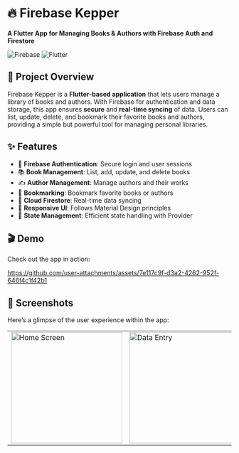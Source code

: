 <h1>🔥 Firebase Kepper</h1>
<p><strong>A Flutter App for Managing Books & Authors with Firebase Auth and Firestore</strong></p>

<img src="https://img.shields.io/badge/Firebase-Auth%20%26%20Firestore-orange?style=flat&logo=firebase" alt="Firebase">
<img src="https://img.shields.io/badge/Flutter-v2.0%2B-blue?style=flat&logo=flutter" alt="Flutter">

<h2>🚀 Project Overview</h2>
<p>
    Firebase Kepper is a <strong>Flutter-based application</strong> that lets users manage a library of books and authors. 
    With Firebase for authentication and data storage, this app ensures <strong>secure</strong> and <strong>real-time syncing</strong> 
    of data. Users can list, update, delete, and bookmark their favorite books and authors, providing a simple but powerful 
    tool for managing personal libraries.
</p>

<h2>✨ Features</h2>
<ul>
    <li>🔐 <strong>Firebase Authentication</strong>: Secure login and user sessions</li>
    <li>📚 <strong>Book Management</strong>: List, add, update, and delete books</li>
    <li>✍️ <strong>Author Management</strong>: Manage authors and their works</li>
    <li>🔖 <strong>Bookmarking</strong>: Bookmark favorite books or authors</li>
    <li>💾 <strong>Cloud Firestore</strong>: Real-time data syncing</li>
    <li>📱 <strong>Responsive UI</strong>: Follows Material Design principles</li>
    <li>🔄 <strong>State Management</strong>: Efficient state handling with Provider</li>
</ul>

<h2>🎬 Demo</h2>
<p>Check out the app in action:</p> 

https://github.com/user-attachments/assets/7e117c9f-d3a2-4262-952f-646f4c1f42b1



<h2>📱 Screenshots</h2>
<p>Here’s a glimpse of the user experience within the app:</p>

<table>
  <tr>
    <td><img src="https://github.com/user-attachments/assets/5fb3183d-7e31-4bcc-8c1e-939b18d530bc" alt="Home Screen" width="250"></td>
    <td><img src="https://github.com/user-attachments/assets/70fdbb94-a5f1-40c1-a995-a0f9c129a4cf" alt="Data Entry" width="250"></td>
    <td><img src="https://github.com/user-attachments/assets/a885
